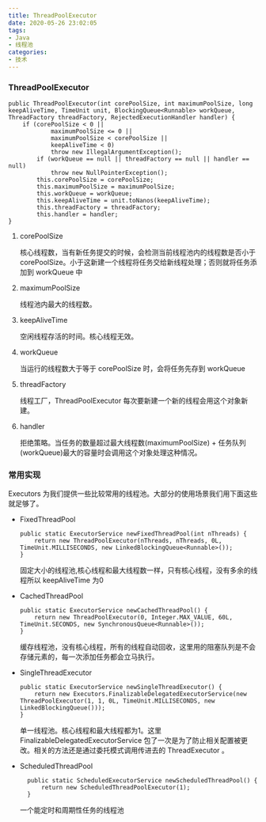 ```yaml
---
title: ThreadPoolExecutor
date: 2020-05-26 23:02:05
tags:
- Java
- 线程池
categories:
- 技术
---
```

### ThreadPoolExecutor
```
public ThreadPoolExecutor(int corePoolSize, int maximumPoolSize, long keepAliveTime, TimeUnit unit, BlockingQueue<Runnable> workQueue, ThreadFactory threadFactory, RejectedExecutionHandler handler) {
    if (corePoolSize < 0 ||
            maximumPoolSize <= 0 ||
            maximumPoolSize < corePoolSize ||
            keepAliveTime < 0)
            throw new IllegalArgumentException();
        if (workQueue == null || threadFactory == null || handler == null)
            throw new NullPointerException();
        this.corePoolSize = corePoolSize;
        this.maximumPoolSize = maximumPoolSize;
        this.workQueue = workQueue;
        this.keepAliveTime = unit.toNanos(keepAliveTime);
        this.threadFactory = threadFactory;
        this.handler = handler;
}
```
1. corePoolSize
   
    核心线程数，当有新任务提交的时候，会检测当前线程池内的线程数是否小于 corePoolSize。小于这新建一个线程将任务交给新线程处理；否则就将任务添加到 workQueue 中
2. maximumPoolSize
   
   线程池内最大的线程数。
3. keepAliveTime
   
   空闲线程存活的时间。核心线程无效。
4. workQueue
   
   当运行的线程数大于等于 corePoolSize 时，会将任务先存到 workQueue
5. threadFactory
   
   线程工厂，ThreadPoolExecutor 每次要新建一个新的线程会用这个对象新建。
6. handler
   
   拒绝策略。当任务的数量超过最大线程数(maximumPoolSize) + 任务队列(workQueue)最大的容量时会调用这个对象处理这种情况。

### 常用实现

Executors 为我们提供一些比较常用的线程池。大部分的使用场景我们用下面这些就足够了。

- FixedThreadPool
    ```
    public static ExecutorService newFixedThreadPool(int nThreads) {
        return new ThreadPoolExecutor(nThreads, nThreads, 0L, TimeUnit.MILLISECONDS, new LinkedBlockingQueue<Runnable>());
    }
    ```
    固定大小的线程池,核心线程和最大线程数一样，只有核心线程，没有多余的线程所以 keepAliveTime 为0

- CachedThreadPool
    ```
    public static ExecutorService newCachedThreadPool() {
        return new ThreadPoolExecutor(0, Integer.MAX_VALUE, 60L, TimeUnit.SECONDS, new SynchronousQueue<Runnable>());
    }
    ```
    缓存线程池，没有核心线程，所有的线程自动回收，这里用的阻塞队列是不会存储元素的，每一次添加任务都会立马执行。

- SingleThreadExecutor
    ```
    public static ExecutorService newSingleThreadExecutor() {
        return new Executors.FinalizableDelegatedExecutorService(new ThreadPoolExecutor(1, 1, 0L, TimeUnit.MILLISECONDS, new LinkedBlockingQueue()));
    }
    ```
    单一线程池。核心线程和最大线程都为1。这里 FinalizableDelegatedExecutorService 包了一次是为了防止相关配置被更改。相关的方法还是通过委托模式调用传进去的 ThreadExecutor 。

- ScheduledThreadPool 
  ```
    public static ScheduledExecutorService newScheduledThreadPool() {
        return new ScheduledThreadPoolExecutor(1);
    }
  ```
  一个能定时和周期性任务的线程池